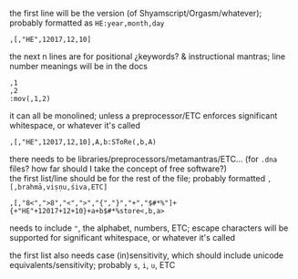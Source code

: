 the first line will be the version (of Shyamscript/Orgasm/whatever); probably formatted as `HE:year,month,day`

	,[,"HE",12017,12,10]

the next n lines are for positional ¿keywords? & instructional mantras; line number meanings will be in the docs
	
	,1
	,2
	:mov(,1,2)

it can all be monolined; unless a preprocessor/ETC enforces significant whitespace, or whatever it's called

	,[,"HE",12017,12,10],A,b:SToRe(,b,A)

there needs to be libraries/preprocessors/metamantras/ETC... (for `.dna` files? how far should I take the concept of free software?)
<br>the first list/line should be for the rest of the file; probably formatted `,[,brahmā,viṣṇu,śiva,ETC]`
	
	,[,"8<",">8","<",">","{","}","+","$#*%"]+{+"HE"+12017+12+10}+a+b$#*%store<,b,a>
	
needs to include `"`, the alphabet, numbers, ETC; escape characters will be supported for significant whitespace, or whatever it's called

the first list also needs case (in)sensitivity, which should include unicode equivalents/sensitivity; probably `s`, `i`, `u`, ETC
